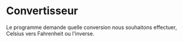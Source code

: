 # Convertisseur
Le programme demande quelle conversion nous souhaitons effectuer, Celsius vers Fahrenheit ou l'inverse.
